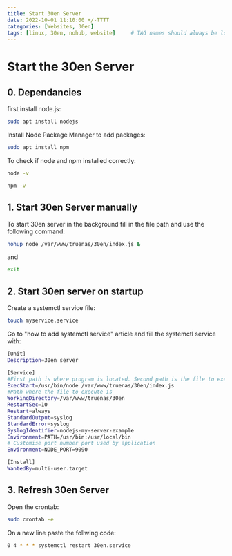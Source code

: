 ```yaml
---
title: Start 30en Server
date: 2022-10-01 11:10:00 +/-TTTT
categories: [Websites, 30en]
tags: [linux, 30en, nohub, website]     # TAG names should always be lowercase
---
```


# Start the 30en Server

## 0. Dependancies

first install node.js:
```bash
sudo apt install nodejs
```

Install Node Package Manager to add packages:
```bash
sudo apt install npm
```
To check if node and npm installed correctly:
```bash
node -v
```
```bash
npm -v
```

## 1. Start 30en Server manually

To start 30en server in the background fill in the file path and use the following command:
```bash
nohup node /var/www/truenas/30en/index.js &
```
and
```bash
exit
```

## 2. Start 30en server on startup

Create a systemctl service file:
```bash
touch myservice.service
```
Go to "how to add systemctl service" article and fill the systemctl service with: 
```bash
[Unit]
Description=30en server

[Service]
#First path is where program is located. Second path is the file to execute
ExecStart=/usr/bin/node /var/www/truenas/30en/index.js
#Path where the file to execute is
WorkingDirectory=/var/www/truenas/30en
RestartSec=10
Restart=always
StandardOutput=syslog
StandardError=syslog
SyslogIdentifier=nodejs-my-server-example
Environment=PATH=/usr/bin:/usr/local/bin
# Customise port number port used by application
Environment=NODE_PORT=9090

[Install]
WantedBy=multi-user.target
```


## 3. Refresh 30en Server

Open the crontab:
```bash
sudo crontab -e
```

On a new line paste the follwing code:
```bash
0 4 * * * systemctl restart 30en.service
```